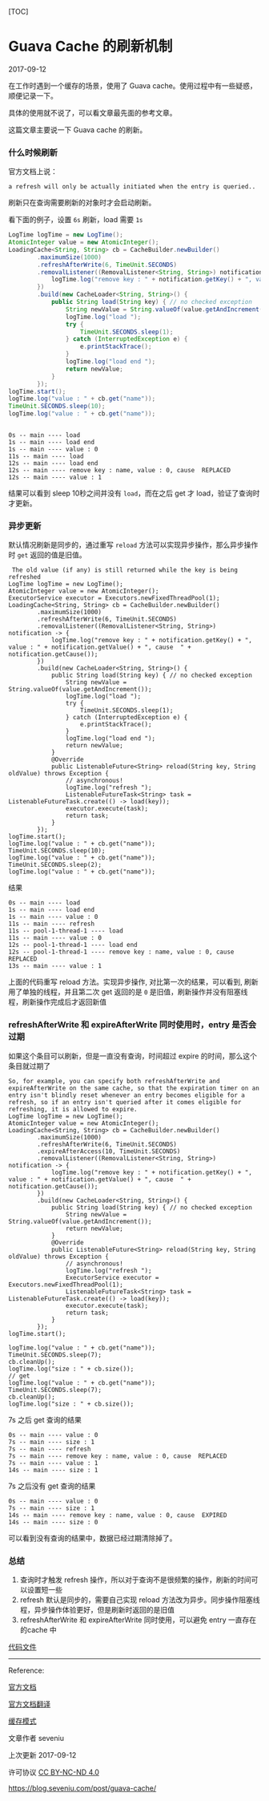 [TOC]



# Guava Cache 的刷新机制

2017-09-12 

在工作时遇到一个缓存的场景，使用了 Guava cache。使用过程中有一些疑惑，顺便记录一下。

具体的使用就不说了，可以看文章最先面的参考文章。

这篇文章主要说一下 Guava cache 的刷新。

### 什么时候刷新

官方文档上说：

```
a refresh will only be actually initiated when the entry is queried.. 
```

刷新只在查询需要刷新的对象时才会启动刷新。

看下面的例子，设置 `6s` 刷新，load 需要 `1s`

```java
LogTime logTime = new LogTime();
AtomicInteger value = new AtomicInteger();
LoadingCache<String, String> cb = CacheBuilder.newBuilder()
        .maximumSize(1000)
        .refreshAfterWrite(6, TimeUnit.SECONDS)
        .removalListener((RemovalListener<String, String>) notification -> {
            logTime.log("remove key : " + notification.getKey() + ", value : " + notification.getValue() + ", cause  " + notification.getCause());
        })
        .build(new CacheLoader<String, String>() {
            public String load(String key) { // no checked exception
                String newValue = String.valueOf(value.getAndIncrement());
                logTime.log("load ");
                try {
                    TimeUnit.SECONDS.sleep(1);
                } catch (InterruptedException e) {
                    e.printStackTrace();
                }
                logTime.log("load end ");
                return newValue;
            }
        });
logTime.start();
logTime.log("value : " + cb.get("name"));
TimeUnit.SECONDS.sleep(10);
logTime.log("value : " + cb.get("name"));


```

```

0s -- main ---- load 
1s -- main ---- load end 
1s -- main ---- value : 0
11s -- main ---- load 
12s -- main ---- load end 
12s -- main ---- remove key : name, value : 0, cause  REPLACED
12s -- main ---- value : 1
```

结果可以看到 sleep 10秒之间并没有 `load`，而在之后 get 才 load，验证了查询时才更新。

### 异步更新

默认情况刷新是同步的，通过重写 `reload` 方法可以实现异步操作，那么异步操作时 `get` 返回的值是旧值。

```
 The old value (if any) is still returned while the key is being refreshed
LogTime logTime = new LogTime();
AtomicInteger value = new AtomicInteger();
ExecutorService executor = Executors.newFixedThreadPool(1);
LoadingCache<String, String> cb = CacheBuilder.newBuilder()
        .maximumSize(1000)
        .refreshAfterWrite(6, TimeUnit.SECONDS)
        .removalListener((RemovalListener<String, String>) notification -> {
            logTime.log("remove key : " + notification.getKey() + ", value : " + notification.getValue() + ", cause  " + notification.getCause());
        })
        .build(new CacheLoader<String, String>() {
            public String load(String key) { // no checked exception
                String newValue = String.valueOf(value.getAndIncrement());
                logTime.log("load ");
                try {
                    TimeUnit.SECONDS.sleep(1);
                } catch (InterruptedException e) {
                    e.printStackTrace();
                }
                logTime.log("load end ");
                return newValue;
            }
            @Override
            public ListenableFuture<String> reload(String key, String oldValue) throws Exception {
                // asynchronous!
                logTime.log("refresh ");
                ListenableFutureTask<String> task = ListenableFutureTask.create(() -> load(key));
                executor.execute(task);
                return task;
            }
        });
logTime.start();
logTime.log("value : " + cb.get("name"));
TimeUnit.SECONDS.sleep(10);
logTime.log("value : " + cb.get("name"));
TimeUnit.SECONDS.sleep(2);
logTime.log("value : " + cb.get("name"));
```

结果

```
0s -- main ---- load 
1s -- main ---- load end 
1s -- main ---- value : 0
11s -- main ---- refresh 
11s -- pool-1-thread-1 ---- load 
11s -- main ---- value : 0
12s -- pool-1-thread-1 ---- load end 
12s -- pool-1-thread-1 ---- remove key : name, value : 0, cause  REPLACED
13s -- main ---- value : 1
```

上面的代码重写 reload 方法。实现异步操作, 对比第一次的结果，可以看到, 刷新用了单独的线程，并且第二次 get 返回的是 `0` 是旧值，刷新操作并没有阻塞线程，刷新操作完成后才返回新值

### refreshAfterWrite 和 expireAfterWrite 同时使用时，entry 是否会过期

如果这个条目可以刷新，但是一直没有查询，时间超过 expire 的时间，那么这个条目就过期了

```
So, for example, you can specify both refreshAfterWrite and expireAfterWrite on the same cache, so that the expiration timer on an entry isn't blindly reset whenever an entry becomes eligible for a refresh, so if an entry isn't queried after it comes eligible for refreshing, it is allowed to expire.
LogTime logTime = new LogTime();
AtomicInteger value = new AtomicInteger();
LoadingCache<String, String> cb = CacheBuilder.newBuilder()
        .maximumSize(1000)
        .refreshAfterWrite(6, TimeUnit.SECONDS)
        .expireAfterAccess(10, TimeUnit.SECONDS)
        .removalListener((RemovalListener<String, String>) notification -> {
            logTime.log("remove key : " + notification.getKey() + ", value : " + notification.getValue() + ", cause  " + notification.getCause());
        })
        .build(new CacheLoader<String, String>() {
            public String load(String key) { // no checked exception
                String newValue = String.valueOf(value.getAndIncrement());
                return newValue;
            }
            @Override
            public ListenableFuture<String> reload(String key, String oldValue) throws Exception {
                // asynchronous!
                logTime.log("refresh ");
                ExecutorService executor = Executors.newFixedThreadPool(1);
                ListenableFutureTask<String> task = ListenableFutureTask.create(() -> load(key));
                executor.execute(task);
                return task;
            }
        });
logTime.start();

logTime.log("value : " + cb.get("name"));
TimeUnit.SECONDS.sleep(7);
cb.cleanUp();
logTime.log("size : " + cb.size());
// get
logTime.log("value : " + cb.get("name"));
TimeUnit.SECONDS.sleep(7);
cb.cleanUp();
logTime.log("size : " + cb.size());
```

7s 之后 get 查询的结果

```
0s -- main ---- value : 0
7s -- main ---- size : 1
7s -- main ---- refresh 
7s -- main ---- remove key : name, value : 0, cause  REPLACED
7s -- main ---- value : 1
14s -- main ---- size : 1
```

7s 之后没有 get 查询的结果

```
0s -- main ---- value : 0
7s -- main ---- size : 1
14s -- main ---- remove key : name, value : 0, cause  EXPIRED
14s -- main ---- size : 0
```

可以看到没有查询的结果中，数据已经过期清除掉了。

### 总结

1. 查询时才触发 refresh 操作，所以对于查询不是很频繁的操作，刷新的时间可以设置短一些
2. refresh 默认是同步的，需要自己实现 reload 方法改为异步。同步操作阻塞线程，异步操作体验更好，但是刷新时返回的是旧值
3. refreshAfterWrite 和 expireAfterWrite 同时使用，可以避免 entry 一直存在的cache 中

[代码文件](https://gist.github.com/seveniu/85aa6c3f81b8f8d6997c2d922b01e34a)

------

Reference:

[官方文档](https://github.com/google/guava/wiki/CachesExplained)

[官方文档翻译](http://ifeve.com/google-guava-cachesexplained/)

[缓存模式](https://coolshell.cn/articles/17416.html)

文章作者 seveniu

上次更新 2017-09-12

许可协议 [CC BY-NC-ND 4.0](https://creativecommons.org/licenses/by-nc-nd/4.0/)





<https://blog.seveniu.com/post/guava-cache/>